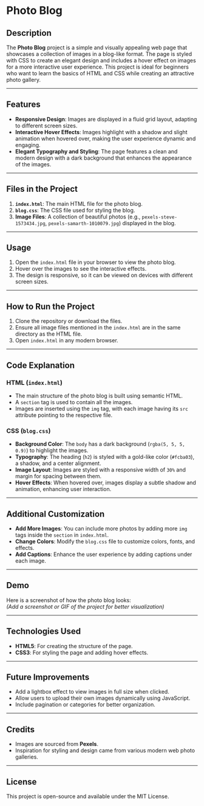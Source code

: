 # Photo Blog

## Description
The **Photo Blog** project is a simple and visually appealing web page that showcases a collection of images in a blog-like format. The page is styled with CSS to create an elegant design and includes a hover effect on images for a more interactive user experience. This project is ideal for beginners who want to learn the basics of HTML and CSS while creating an attractive photo gallery.

---

## Features
- **Responsive Design**: Images are displayed in a fluid grid layout, adapting to different screen sizes.
- **Interactive Hover Effects**: Images highlight with a shadow and slight animation when hovered over, making the user experience dynamic and engaging.
- **Elegant Typography and Styling**: The page features a clean and modern design with a dark background that enhances the appearance of the images.

---

## Files in the Project
1. **`index.html`**: The main HTML file for the photo blog.
2. **`blog.css`**: The CSS file used for styling the blog.
3. **Image Files**: A collection of beautiful photos (e.g., `pexels-steve-1573434.jpg`, `pexels-samarth-1010079.jpg`) displayed in the blog.

---

## Usage
1. Open the `index.html` file in your browser to view the photo blog.
2. Hover over the images to see the interactive effects.
3. The design is responsive, so it can be viewed on devices with different screen sizes.

---

## How to Run the Project
1. Clone the repository or download the files.
2. Ensure all image files mentioned in the `index.html` are in the same directory as the HTML file.
3. Open `index.html` in any modern browser.

---

## Code Explanation
### HTML (`index.html`)
- The main structure of the photo blog is built using semantic HTML.
- A `section` tag is used to contain all the images.
- Images are inserted using the `img` tag, with each image having its `src` attribute pointing to the respective file.

### CSS (`blog.css`)
- **Background Color**: The `body` has a dark background (`rgba(5, 5, 5, 0.9)`) to highlight the images.
- **Typography**: The heading (`h2`) is styled with a gold-like color (`#fcba03`), a shadow, and a center alignment.
- **Image Layout**: Images are styled with a responsive width of `30%` and margin for spacing between them.
- **Hover Effects**: When hovered over, images display a subtle shadow and animation, enhancing user interaction.

---

## Additional Customization
- **Add More Images**: You can include more photos by adding more `img` tags inside the `section` in `index.html`.
- **Change Colors**: Modify the `blog.css` file to customize colors, fonts, and effects.
- **Add Captions**: Enhance the user experience by adding captions under each image.

---

## Demo
Here is a screenshot of how the photo blog looks:  
*(Add a screenshot or GIF of the project for better visualization)*

---

## Technologies Used
- **HTML5**: For creating the structure of the page.
- **CSS3**: For styling the page and adding hover effects.

---

## Future Improvements
- Add a lightbox effect to view images in full size when clicked.
- Allow users to upload their own images dynamically using JavaScript.
- Include pagination or categories for better organization.

---

## Credits
- Images are sourced from **Pexels**.
- Inspiration for styling and design came from various modern web photo galleries.

---

## License
This project is open-source and available under the MIT License.

